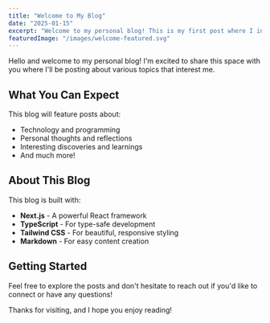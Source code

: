 ```yaml
---
title: "Welcome to My Blog"
date: "2025-01-15"
excerpt: "Welcome to my personal blog! This is my first post where I introduce myself and share what you can expect from this space."
featuredImage: "/images/welcome-featured.svg"
---
```


Hello and welcome to my personal blog! I'm excited to share this space with you where I'll be posting about various topics that interest me.

## What You Can Expect

This blog will feature posts about:

- Technology and programming
- Personal thoughts and reflections
- Interesting discoveries and learnings
- And much more!

## About This Blog

This blog is built with:
- **Next.js** - A powerful React framework
- **TypeScript** - For type-safe development
- **Tailwind CSS** - For beautiful, responsive styling
- **Markdown** - For easy content creation

## Getting Started

Feel free to explore the posts and don't hesitate to reach out if you'd like to connect or have any questions!

Thanks for visiting, and I hope you enjoy reading!
